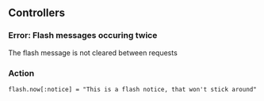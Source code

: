 Controllers
-----------

### Error: Flash messages occuring twice
The flash message is not cleared between requests

### Action
    
    flash.now[:notice] = "This is a flash notice, that won't stick around"